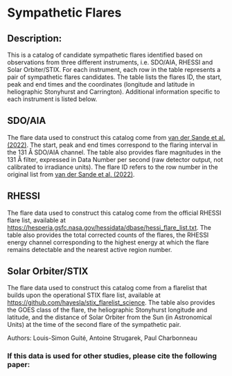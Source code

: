# Sympathetic Flares

## Description:
This is a catalog of candidate sympathetic flares identified based on observations from three different instruments, i.e. SDO/AIA, RHESSI and Solar Orbiter/STIX. For each instrument, each row in the table represents a pair of sympathetic flares candidates. The table lists the flares ID, the start, peak and end times and the coordinates (longitude and latitude in heliographic Stonyhurst and Carrington). Additional information specific to each instrument is listed below.

## SDO/AIA
The flare data used to construct this catalog come from [van der Sande et al. (2022)](https://www.frontiersin.org/journals/astronomy-and-space-sciences/articles/10.3389/fspas.2022.1031211/full). The start, peak and end times correspond to the flaring interval in the 131 Å SDO/AIA channel. The table also provides flare magnitudes in the 131 Å filter, expressed in Data Number per second (raw detector output, not calibrated to irradiance units). The flare ID refers to the row number in the original list from [van der Sande et al. (2022)](https://www.frontiersin.org/journals/astronomy-and-space-sciences/articles/10.3389/fspas.2022.1031211/full).

## RHESSI
The flare data used to construct this catalog come from the official RHESSI flare list, available at https://hesperia.gsfc.nasa.gov/hessidata/dbase/hessi_flare_list.txt. The table also provides the total corrected counts of the flares, the RHESSI energy channel corresponding to the highest energy at which the flare remains detectable and the nearest active region number. 

## Solar Orbiter/STIX
The flare data used to construct this catalog come from a flarelist that builds upon the operational STIX flare list,  available at https://github.com/hayesla/stix_flarelist_science. The table also provides the GOES class of the flare, the heliographic Stonyhurst longitude and latitude, and the distance of Solar Orbiter from the Sun (in Astronomical Units) at the time of the second flare of the sympathetic pair.

Authors:
Louis-Simon Guité, Antoine Strugarek, Paul Charbonneau

### If this data is used for other studies, please cite the following paper: 






